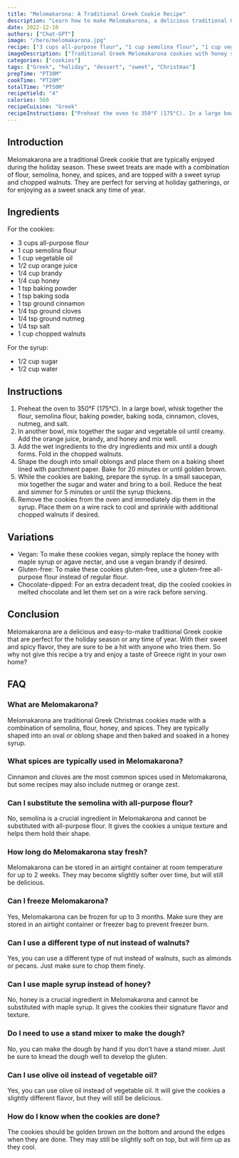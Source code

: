 ```yaml
---
title: "Melomakarona: A Traditional Greek Cookie Recipe"
description: "Learn how to make Melomakarona, a delicious traditional Greek cookie that's perfect for the holiday season or any time of year!"
date: 2022-12-10
authors: ["Chat-GPT"]
image: "/hero/melomakarona.jpg"
recipe: ["3 cups all-purpose flour", "1 cup semolina flour", "1 cup vegetable oil", "1/2 cup orange juice", "1/4 cup brandy", "1/4 cup honey", "1 tsp baking powder", "1 tsp baking soda", "1 tsp ground cinnamon", "1/4 tsp ground cloves", "1/4 tsp ground nutmeg", "1/4 tsp salt", "1 cup chopped walnuts", "1/2 cup sugar", "1/2 cup water"]
imageDescription: ["Traditional Greek Melomakarona cookies with honey syrup and walnuts on top."]
categories: ["cookies"]
tags: ["Greek", "holiday", "dessert", "sweet", "Christmas"]
prepTime: "PT30M"
cookTime: "PT20M"
totalTime: "PT50M"
recipeYield: "4"
calories: 560
recipeCuisine: "Greek"
recipeInstructions: ["Preheat the oven to 350°F (175°C). In a large bowl, whisk together the flour, semolina flour, baking powder, baking soda, cinnamon, cloves, nutmeg, and salt.", "In another bowl, mix together the sugar and vegetable oil until creamy. Add the orange juice, brandy, and honey and mix well.", "Add the wet ingredients to the dry ingredients and mix until a dough forms. Fold in the chopped walnuts.", "Shape the dough into small oblongs and place them on a baking sheet lined with parchment paper. Bake for 20 minutes or until golden brown.", "While the cookies are baking, prepare the syrup. In a small saucepan, mix together the sugar and water and bring to a boil. Reduce the heat and simmer for 5 minutes or until the syrup thickens.", "Remove the cookies from the oven and immediately dip them in the syrup. Place them on a wire rack to cool and sprinkle with additional chopped walnuts if desired."]
---
```


## Introduction
Melomakarona are a traditional Greek cookie that are typically enjoyed during the holiday season. These sweet treats are made with a combination of flour, semolina, honey, and spices, and are topped with a sweet syrup and chopped walnuts. They are perfect for serving at holiday gatherings, or for enjoying as a sweet snack any time of year.

## Ingredients
For the cookies:
- 3 cups all-purpose flour
- 1 cup semolina flour
- 1 cup vegetable oil
- 1/2 cup orange juice
- 1/4 cup brandy
- 1/4 cup honey
- 1 tsp baking powder
- 1 tsp baking soda
- 1 tsp ground cinnamon
- 1/4 tsp ground cloves
- 1/4 tsp ground nutmeg
- 1/4 tsp salt
- 1 cup chopped walnuts

For the syrup:
- 1/2 cup sugar
- 1/2 cup water

## Instructions
1. Preheat the oven to 350°F (175°C). In a large bowl, whisk together the flour, semolina flour, baking powder, baking soda, cinnamon, cloves, nutmeg, and salt.
2. In another bowl, mix together the sugar and vegetable oil until creamy. Add the orange juice, brandy, and honey and mix well.
3. Add the wet ingredients to the dry ingredients and mix until a dough forms. Fold in the chopped walnuts.
4. Shape the dough into small oblongs and place them on a baking sheet lined with parchment paper. Bake for 20 minutes or until golden brown.
5. While the cookies are baking, prepare the syrup. In a small saucepan, mix together the sugar and water and bring to a boil. Reduce the heat and simmer for 5 minutes or until the syrup thickens.
6. Remove the cookies from the oven and immediately dip them in the syrup. Place them on a wire rack to cool and sprinkle with additional chopped walnuts if desired.

## Variations
- Vegan: To make these cookies vegan, simply replace the honey with maple syrup or agave nectar, and use a vegan brandy if desired.
- Gluten-free: To make these cookies gluten-free, use a gluten-free all-purpose flour instead of regular flour.
- Chocolate-dipped: For an extra decadent treat, dip the cooled cookies in melted chocolate and let them set on a wire rack before serving.

## Conclusion
Melomakarona are a delicious and easy-to-make traditional Greek cookie that are perfect for the holiday season or any time of year. With their sweet and spicy flavor, they are sure to be a hit with anyone who tries them. So why not give this recipe a try and enjoy a taste of Greece right in your own home?

## FAQ

### What are Melomakarona?

Melomakarona are traditional Greek Christmas cookies made with a combination of semolina, flour, honey, and spices. They are typically shaped into an oval or oblong shape and then baked and soaked in a honey syrup.

### What spices are typically used in Melomakarona?

Cinnamon and cloves are the most common spices used in Melomakarona, but some recipes may also include nutmeg or orange zest.

### Can I substitute the semolina with all-purpose flour?

No, semolina is a crucial ingredient in Melomakarona and cannot be substituted with all-purpose flour. It gives the cookies a unique texture and helps them hold their shape.

### How long do Melomakarona stay fresh?

Melomakarona can be stored in an airtight container at room temperature for up to 2 weeks. They may become slightly softer over time, but will still be delicious.

### Can I freeze Melomakarona?

Yes, Melomakarona can be frozen for up to 3 months. Make sure they are stored in an airtight container or freezer bag to prevent freezer burn.

### Can I use a different type of nut instead of walnuts?

Yes, you can use a different type of nut instead of walnuts, such as almonds or pecans. Just make sure to chop them finely.

### Can I use maple syrup instead of honey?

No, honey is a crucial ingredient in Melomakarona and cannot be substituted with maple syrup. It gives the cookies their signature flavor and texture.

### Do I need to use a stand mixer to make the dough?

No, you can make the dough by hand if you don't have a stand mixer. Just be sure to knead the dough well to develop the gluten.

### Can I use olive oil instead of vegetable oil?

Yes, you can use olive oil instead of vegetable oil. It will give the cookies a slightly different flavor, but they will still be delicious.

### How do I know when the cookies are done?

The cookies should be golden brown on the bottom and around the edges when they are done. They may still be slightly soft on top, but will firm up as they cool.